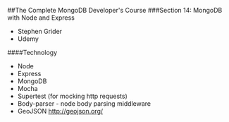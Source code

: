 ##The Complete MongoDB Developer's Course
###Section 14: MongoDB with Node and Express

- Stephen Grider
- Udemy  
 
 ####Technology 
 - Node 
 - Express  
 - MongoDB 
 - Mocha  
 - Supertest (for mocking http requests)  
 - Body-parser - node body parsing middleware  
 - GeoJSON http://geojson.org/ 